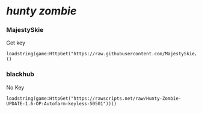 # ***hunty zombie***

### MajestySkie

Get key
```
loadstring(game:HttpGet("https://raw.githubusercontent.com/MajestySkie/list/refs/heads/main/games"))()
```
### blackhub

No Key
```
loadstring(game:HttpGet("https://rawscripts.net/raw/Hunty-Zombie-UPDATE-1.6-OP-Autofarm-keyless-50501"))()
```
